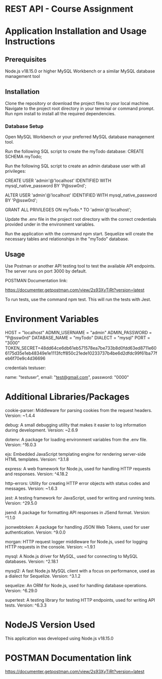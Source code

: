 # REST API - Course Assignment
# Application Installation and Usage Instructions
## Prerequisites
Node.js v18.15.0 or higher
MySQL Workbench or a similar MySQL database management tool

## Installation

Clone the repository or download the project files to your local machine.
Navigate to the project root directory in your terminal or command prompt.
Run npm install to install all the required dependencies.

### Database Setup
Open MySQL Workbench or your preferred MySQL database management tool.

Run the following SQL script to create the myTodo database:
CREATE SCHEMA myTodo;

Run the following SQL script to create an admin database user with all privileges:

CREATE USER 'admin'@'localhost' IDENTIFIED WITH mysql_native_password BY 'P@ssw0rd';

ALTER USER 'admin'@'localhost' IDENTIFIED WITH mysql_native_password BY 'P@ssw0rd';

GRANT ALL PRIVILEGES ON myTodo.* TO 'admin'@'localhost';

Update the .env file in the project root directory with the correct credentials provided under in the environment variables.

Run the application with the command npm start. Sequelize will create the necessary tables and relationships in the "myTodo" database.

## Usage
Use Postman or another API testing tool to test the available API endpoints. The server runs on port 3000 by default.

POSTMAN Documentation link:

https://documenter.getpostman.com/view/2s93XyTiRt?version=latest

To run tests, use the command npm test. This will run the tests with Jest.

# Environment Variables
HOST = "localhost"
ADMIN_USERNAME = "admin"
ADMIN_PASSWORD = "P@ssw0rd"
DATABASE_NAME = "myTodo"
DIALECT = "mysql"
PORT = "3000"
TOKEN_SECRET=48dd64ce6db61eb571578ea7be733b8d0fdd63ed8711e606175d35e1eb48349e1e1113fcff850c21ede10233737b4be6d2dfdc99f61ba77feb6f70e9c4d36696

credentials testuser:

name: "testuser",
email: "test@gmail.com",
password: "0000"

# Additional Libraries/Packages
 cookie-parser: Middleware for parsing cookies from the request headers. Version: ~1.4.4

 debug: A small debugging utility that makes it easier to log information during development. Version: ~2.6.9

 dotenv: A package for loading environment variables from the .env file. Version: ^16.0.3

 ejs: Embedded JavaScript templating engine for rendering server-side HTML templates. Version: ^3.1.8

 express: A web framework for Node.js, used for handling HTTP requests and responses. Version: ^4.18.2

 http-errors: Utility for creating HTTP error objects with status codes and messages. Version: ~1.6.3

 jest: A testing framework for JavaScript, used for writing and running tests. Version: ^29.5.0

 jsend: A package for formatting API responses in JSend format. Version: ^1.1.0

 jsonwebtoken: A package for handling JSON Web Tokens, used for user authentication. Version: ^9.0.0

 morgan: HTTP request logger middleware for Node.js, used for logging HTTP requests in the console. Version: ~1.9.1

 mysql: A Node.js driver for MySQL, used for connecting to MySQL databases. Version: ^2.18.1

 mysql2: A fast Node.js MySQL client with a focus on performance, used as a dialect for Sequelize. Version: ^3.1.2

 sequelize: An ORM for Node.js, used for handling database operations. Version: ^6.29.0

 supertest: A testing library for testing HTTP endpoints, used for writing API tests. Version: ^6.3.3

# NodeJS Version Used
This application was developed using Node.js v18.15.0

# POSTMAN Documentation link

https://documenter.getpostman.com/view/2s93XyTiRt?version=latest